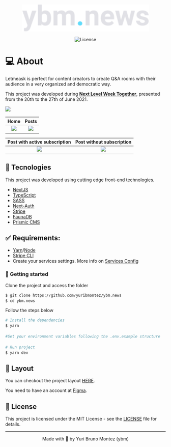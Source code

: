 <p align="center">
  <img alt="ybm.news" src="public/images/logo-ybm.svg" width="400px">
</p>

<p align="center">
  <img  src="https://img.shields.io/static/v1?label=license&message=MIT&color=8257E5&labelColor=000000" alt="License">
</p>

# 💻 About

Letmeask is perfect for content creators to create Q&A rooms with their audience in a very organized and democratic way.

This project was developed during **[Next Level Week Together](https://nextlevelweek.com/)**, presented from the 20th to the 27th of June 2021.

![](https://user-images.githubusercontent.com/77989191/133898609-aa497d09-bfa8-4fbf-886f-24c7d1de5a69.png)

Home          |  Posts
:-------------------------:|:-------------------------:
![](https://user-images.githubusercontent.com/77989191/133900296-275d0ab1-b744-4f01-a14d-f4941b752d67.png)  |  ![](https://user-images.githubusercontent.com/77989191/133900702-1089dab0-bec4-4d9f-b759-48e316dd2f15.png)


Post with active subscription          |  Post without subscription
:-------------------------:|:-------------------------:
![](https://user-images.githubusercontent.com/77989191/133900917-bea989df-63d6-4f24-856f-d0e60edfad05.png)  |  ![](https://user-images.githubusercontent.com/77989191/133901040-91ca228e-254e-4b86-a280-7da454ebf142.png)

## 🧪 Tecnologies

This project was developed using cutting edge front-end technologies.

- [NextJS](https://nextjs.org/)
- [TypeScript](https://www.typescriptlang.org/)
- [SASS](https://sass-lang.com/)
- [Next-Auth](https://next-auth.js.org/)
- [Stripe](https://stripe.com/)
- [FaunaDB](https://fauna.com/)
- [Prismic CMS](https://prismic.io/)

## ✅ Requirements:

- [Yarn](https://yarnpkg.com)/[Node](https://nodejs.org/en/)
- [Stripe CLI](https://stripe.com/docs/stripe-cli)
- Create your services settings. More info on [Services Config](SERVICES_CONFIG.md)

### 🚀  Getting started

Clone the project and access the folder

```bash
$ git clone https://github.com/yuribmontez/ybm.news
$ cd ybm.news
```

Follow the steps below
```bash
# Install the dependencies
$ yarn

#Set your environment variables following the .env.example structure

# Run project
$ yarn dev
```

## 🔖 Layout

You can checkout the project layout [HERE](https://www.figma.com/file/gl0fHkQgvaUfXNjuwGtDDs/ig.news/duplicate).

You need to have an account at [Figma](http://figma.com/).

## 📝 License

This project is licensed under the MIT License - see the  [LICENSE](LICENSE.md) file for details.

---
<p align="center">
    Made with 💜 by Yuri Bruno Montez (ybm)
</p>
